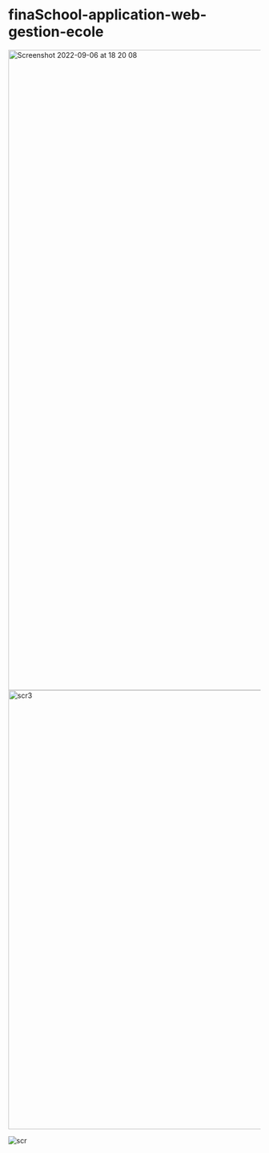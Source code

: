 # finaSchool-application-web-gestion-ecole
<img width="1276" alt="Screenshot 2022-09-06 at 18 20 08" src="https://user-images.githubusercontent.com/61878528/189557731-7589cedb-b845-4ead-9486-4234d74f771a.png">

<img width="875" alt="scr3" src="https://user-images.githubusercontent.com/61878528/189750264-d2b5e636-d006-452b-9b81-8358b46f2154.png">

![scr](https://user-images.githubusercontent.com/61878528/189750673-ecb0d611-213a-4aed-9413-cfaa656b9eb4.png)
